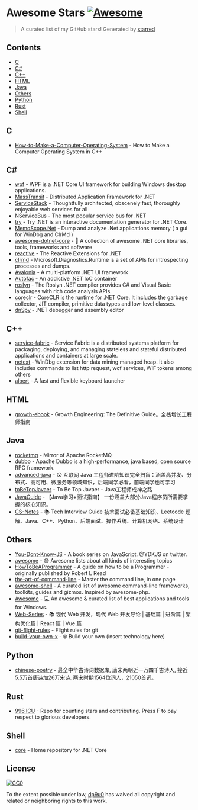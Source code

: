 # Awesome Stars [![Awesome](https://cdn.rawgit.com/sindresorhus/awesome/d7305f38d29fed78fa85652e3a63e154dd8e8829/media/badge.svg)](https://github.com/sindresorhus/awesome)

> A curated list of my GitHub stars!  Generated by [starred](https://github.com/maguowei/starred)


## Contents

  - [C](#c)
  - [C#](#c#)
  - [C++](#c++)
  - [HTML](#html)
  - [Java](#java)
  - [Others](#others)
  - [Python](#python)
  - [Rust](#rust)
  - [Shell](#shell)

## C 

- [How-to-Make-a-Computer-Operating-System](https://github.com/SamyPesse/How-to-Make-a-Computer-Operating-System) - How to Make a Computer Operating System in C++

## C# # 

- [wpf](https://github.com/dotnet/wpf) - WPF is a .NET Core UI framework for building Windows desktop applications.
- [MassTransit](https://github.com/MassTransit/MassTransit) - Distributed Application Framework for .NET
- [ServiceStack](https://github.com/ServiceStack/ServiceStack) - Thoughtfully architected, obscenely fast, thoroughly enjoyable web services for all
- [NServiceBus](https://github.com/Particular/NServiceBus) - The most popular service bus for .NET
- [try](https://github.com/dotnet/try) - Try .NET is an interactive documentation generator for .NET Core.
- [MemoScope.Net](https://github.com/fremag/MemoScope.Net) - Dump and analyze .Net applications memory ( a gui for WinDbg and ClrMd )
- [awesome-dotnet-core](https://github.com/thangchung/awesome-dotnet-core) - :honeybee: A collection of awesome .NET core libraries, tools, frameworks and software
- [reactive](https://github.com/dotnet/reactive) - The Reactive Extensions for .NET
- [clrmd](https://github.com/microsoft/clrmd) - Microsoft.Diagnostics.Runtime is a set of APIs for introspecting processes and dumps.
- [Avalonia](https://github.com/AvaloniaUI/Avalonia) - A multi-platform .NET UI framework
- [Autofac](https://github.com/autofac/Autofac) - An addictive .NET IoC container
- [roslyn](https://github.com/dotnet/roslyn) - The Roslyn .NET compiler provides C# and Visual Basic languages with rich code analysis APIs.
- [coreclr](https://github.com/dotnet/coreclr) - CoreCLR is the runtime for .NET Core. It includes the garbage collector, JIT compiler, primitive data types and low-level classes.
- [dnSpy](https://github.com/0xd4d/dnSpy) - .NET debugger and assembly editor

## C++ 

- [service-fabric](https://github.com/microsoft/service-fabric) - Service Fabric is a distributed systems platform for packaging, deploying, and managing stateless and stateful distributed applications and containers at large scale.
- [netext](https://github.com/rodneyviana/netext) - WinDbg extension for data mining managed heap. It also includes commands to list http request, wcf services, WIF tokens among others
- [albert](https://github.com/albertlauncher/albert) - A fast and flexible keyboard launcher

## HTML 

- [growth-ebook](https://github.com/phodal/growth-ebook) - Growth Engineering: The Definitive Guide。全栈增长工程师指南

## Java 

- [rocketmq](https://github.com/apache/rocketmq) - Mirror of Apache RocketMQ
- [dubbo](https://github.com/apache/dubbo) - Apache Dubbo is a high-performance, java based, open source RPC framework.
- [advanced-java](https://github.com/doocs/advanced-java) - 😮 互联网 Java 工程师进阶知识完全扫盲：涵盖高并发、分布式、高可用、微服务等领域知识，后端同学必看，前端同学也可学习
- [toBeTopJavaer](https://github.com/hollischuang/toBeTopJavaer) - To Be Top Javaer - Java工程师成神之路
- [JavaGuide](https://github.com/Snailclimb/JavaGuide) - 【Java学习+面试指南】 一份涵盖大部分Java程序员所需要掌握的核心知识。
- [CS-Notes](https://github.com/CyC2018/CS-Notes) - :books: Tech Interview Guide 技术面试必备基础知识、Leetcode 题解、Java、C++、Python、后端面试、操作系统、计算机网络、系统设计

## Others 

- [You-Dont-Know-JS](https://github.com/getify/You-Dont-Know-JS) - A book series on JavaScript. @YDKJS on twitter.
- [awesome](https://github.com/sindresorhus/awesome) - 😎 Awesome lists about all kinds of interesting topics
- [HowToBeAProgrammer](https://github.com/braydie/HowToBeAProgrammer) - A guide on how to be a Programmer - originally published by Robert L Read
- [the-art-of-command-line](https://github.com/jlevy/the-art-of-command-line) - Master the command line, in one page
- [awesome-shell](https://github.com/alebcay/awesome-shell) - A curated list of awesome command-line frameworks, toolkits, guides and gizmos. Inspired by awesome-php.
- [Awesome](https://github.com/Awesome-Windows/Awesome) - :computer:  An awesome & curated list of best applications and tools for Windows.
- [Web-Series](https://github.com/wx-chevalier/Web-Series) - :books: 现代 Web 开发，现代 Web 开发导论 | 基础篇 | 进阶篇 | 架构优化篇 | React 篇 | Vue 篇
- [git-flight-rules](https://github.com/k88hudson/git-flight-rules) - Flight rules for git
- [build-your-own-x](https://github.com/danistefanovic/build-your-own-x) - 🤓 Build your own (insert technology here)

## Python 

- [chinese-poetry](https://github.com/chinese-poetry/chinese-poetry) - 最全中华古诗词数据库,  唐宋两朝近一万四千古诗人,  接近5.5万首唐诗加26万宋诗.  两宋时期1564位词人，21050首词。

## Rust 

- [996.ICU](https://github.com/996icu/996.ICU) - Repo for counting stars and contributing. Press F to pay respect to glorious developers.

## Shell 

- [core](https://github.com/dotnet/core) - Home repository for .NET Core


## License

[![CC0](http://mirrors.creativecommons.org/presskit/buttons/88x31/svg/cc-zero.svg)](https://creativecommons.org/publicdomain/zero/1.0/)

To the extent possible under law, [dp9u0](https://github.com/dp9u0) has waived all copyright and related or neighboring rights to this work.

